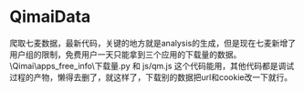 # QimaiData
爬取七麦数据，最新代码，关键的地方就是analysis的生成，但是现在七麦新增了用户组的限制，免费用户一天只能拿到三个应用的下载量的数据。
\Qimai\apps_free_info\下载量.py 和 js/qm.js
这个代码能用，其他代码都是调试过程的产物，懒得去删了，就这样了，下载别的数据把url和cookie改一下就行。
